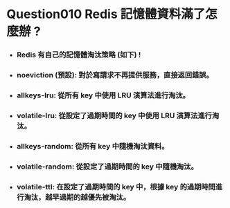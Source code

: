 Question010 Redis 記憶體資料滿了怎麼辦 ?
=====
* ### Redis 有自己的記憶體淘汰策略 (如下) !
* ### noeviction (預設): 對於寫請求不再提供服務，直接返回錯誤。
* ### allkeys-lru: 從所有 key 中使用 LRU 演算法進行淘汰。
* ### volatile-lru: 從設定了過期時間的 key 中使用 LRU 演算法進行淘汰。
* ### allkeys-random: 從所有 key 中隨機淘汰資料。
* ### volatile-random: 從設定了過期時間的 key 中隨機淘汰。
* ### volatile-ttl: 在設定了過期時間的 key 中，根據 key 的過期時間進行淘汰，越早過期的越優先被淘汰。
<br />
